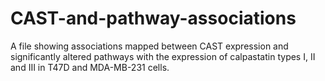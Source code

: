 # CAST-and-pathway-associations
A file showing associations mapped between CAST expression and significantly altered pathways with the expression of calpastatin types I, II and III in T47D and MDA-MB-231 cells.
